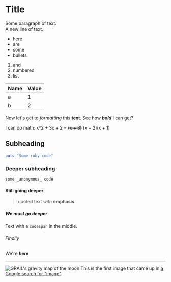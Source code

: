 # Title

Some paragraph of text.  
A new line of text.

* here
* are
* some
* bullets

1. and
2. numbered
3. list

Name | Value
-----|------
a    | 1
b    | 2

Now let's get to *formatting* this **text**. See how ***bold*** I can get‽

I can do math: x^2 + 3x + 2 = ~~(x + 3)~~ (x + 2)(x + 1)

## Subheading

```ruby
puts "Some ruby code"
```

### Deeper subheading

    some _anonymous_ code

#### Still going deeper

> quoted text _with_ **emphasis**

##### We must go deeper

Text with a `codespan` in the middle.

###### Finally

We're ***here***

---

![GRAIL's *gravity* map of the moon](http://www.nasa.gov/images/content/711375main_grail20121205_4x3_946-710.jpg "Note the *pretty colors*.") This is the first image that came up in [a Google search for "image"][google-image].

[google-image]: http://www.google.com/images?q=image
